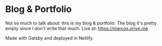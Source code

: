 # Blog & Portfolio

Not so much to talk about: this is my blog & portfolio. The blog it's pretty empty since I don't write that much.
Live at: https://marcos.orive.me 

Made with Gatsby and deployed in Netlify.